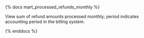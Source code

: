 {% docs mart_processed_refunds_monthly %}

View sum of refund amounts processed monthly; period indicates accounting period in the billing system.

{% enddocs %}